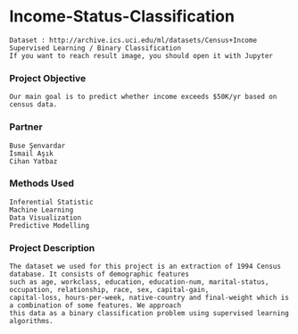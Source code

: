 # Income-Status-Classification
	Dataset : http://archive.ics.uci.edu/ml/datasets/Census+Income
	Supervised Learning / Binary Classification
	If you want to reach result image, you should open it with Jupyter
	
### Project Objective	

	Our main goal is to predict whether income exceeds $50K/yr based on census data.
	
### Partner

	Buse Şenvardar
	İsmail Aşık
	Cihan Yatbaz
	
### Methods Used

	Inferential Statistic
	Machine Learning
	Data Visualization
	Predictive Modelling
	
### Project Description

	The dataset we used for this project is an extraction of 1994 Census database. It consists of demographic features
	such as age, workclass, education, education-num, marital-status, occupation, relationship, race, sex, capital-gain,
	capital-loss, hours-per-week, native-country and final-weight which is a combination of some features. We approach
	this data as a binary classification problem using supervised learning algorithms.
